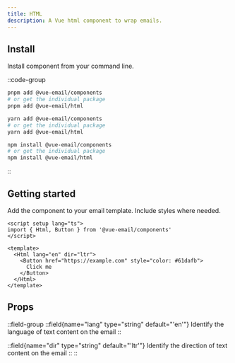 ```yaml
---
title: HTML
description: A Vue html component to wrap emails.
---
```


## Install

Install component from your command line.

::code-group

```sh [pnpm]
pnpm add @vue-email/components
# or get the individual package
pnpm add @vue-email/html
```

```bash [yarn]
yarn add @vue-email/components
# or get the individual package
yarn add @vue-email/html
```

```bash [npm]
npm install @vue-email/components
# or get the individual package
npm install @vue-email/html
```
::

## Getting started

Add the component to your email template. Include styles where needed.

```vue
<script setup lang="ts">
import { Html, Button } from '@vue-email/components'
</script>

<template>
  <Html lang="en" dir="ltr">
    <Button href="https://example.com" style="color: #61dafb">
      Click me
    </Button>
  </Html>
</template>

```


## Props

::field-group
  ::field{name="lang" type="string" default="'en'"}
  Identify the language of text content on the email
  ::

  ::field{name="dir" type="string" default="'ltr'"}
  Identify the direction of text content on the email
  ::
::
